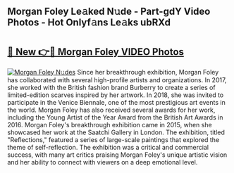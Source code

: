 ## Morgan Foley Le𝚊ked N𝚞de - Part-gdY Video Photos - Hot Onlyf𝚊ns Le𝚊ks ubRXd

# <h2><a href="http://ab46095.deff.icu/?id=Morgan+Foley">🔗 New 👉🔴 Morgan Foley VIDEO Photos</a></h2>

[![Morgan Foley N𝚞des](https://i.imgur.com/rIISA9y.gif)](http://ab46095.deff.icu/?id=Morgan+Foley)
Since her breakthrough exhibition, Morgan Foley has collaborated with several high-profile artists and organizations. In 2017, she worked with the British fashion brand Burberry to create a series of limited-edition scarves inspired by her artwork. In 2018, she was invited to participate in the Venice Biennale, one of the most prestigious art events in the world. Morgan Foley has also received several awards for her work, including the Young Artist of the Year Award from the British Art Awards in 2016. Morgan Foley's breakthrough exhibition came in 2015, when she showcased her work at the Saatchi Gallery in London. The exhibition, titled "Reflections," featured a series of large-scale paintings that explored the theme of self-reflection. The exhibition was a critical and commercial success, with many art critics praising Morgan Foley's unique artistic vision and her ability to connect with viewers on a deep emotional level.

